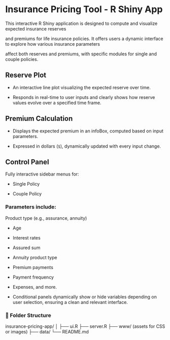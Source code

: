 # Insurance Pricing Tool - R Shiny App

This interactive R Shiny application is designed to compute and visualize expected insurance reserves

and premiums for life insurance policies. It offers users a dynamic interface to explore how various insurance parameters

affect both reserves and premiums, with specific modules for single and couple policies.

## Reserve Plot

- An interactive line plot visualizing the expected reserve over time.

- Responds in real-time to user inputs and clearly shows how reserve values evolve over a specified time frame.

##  Premium Calculation

- Displays the expected premium in an infoBox, computed based on input parameters.

- Expressed in dollars (`$`), dynamically updated with every input change.

##  Control Panel

Fully interactive sidebar menus for:

- Single Policy

- Couple Policy

### Parameters include:

Product type (e.g., assurance, annuity)

- Age

- Interest rates

- Assured sum

- Annuity product type

- Premium payments

- Payment frequency

- Expenses, and more.

- Conditional panels dynamically show or hide variables depending on user selection, ensuring a clean and relevant interface.

### 📁 Folder Structure

insurance-pricing-app/
│
├── ui.R
├── server.R
├── www/ (assets for CSS or images)
├── data/
└── README.md
